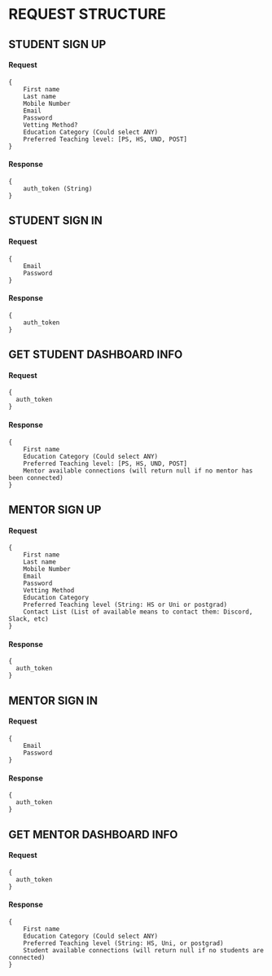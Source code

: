 # REQUEST STRUCTURE

## STUDENT SIGN UP
#### Request
```
{
	First name
	Last name
	Mobile Number
	Email
	Password
	Vetting Method?
	Education Category (Could select ANY)
	Preferred Teaching level: [PS, HS, UND, POST]
}
```

#### Response
```
{
	auth_token (String)
}
```


## STUDENT SIGN IN
#### Request
```
{
	Email
	Password	
}
```
#### Response
```
{
	auth_token
}
```


## GET STUDENT DASHBOARD INFO
#### Request
```
{
  auth_token
}
```
#### Response
```
{
	First name
	Education Category (Could select ANY)
	Preferred Teaching level: [PS, HS, UND, POST]
	Mentor available connections (will return null if no mentor has been connected)
}
```


## MENTOR SIGN UP
#### Request
```
{
	First name
	Last name
	Mobile Number
	Email
	Password
	Vetting Method
	Education Category
	Preferred Teaching level (String: HS or Uni or postgrad)
	Contact List (List of available means to contact them: Discord, Slack, etc)
}
```
#### Response
```
{
  auth_token
}
```


## MENTOR SIGN IN
#### Request
```
{
	Email
	Password	
}
```
#### Response
```
{
  auth_token
}
```


## GET MENTOR DASHBOARD INFO
#### Request
```
{
  auth_token
}
```
#### Response
```
{
	First name
	Education Category (Could select ANY)
	Preferred Teaching level (String: HS, Uni, or postgrad)
	Student available connections (will return null if no students are connected)
}
```